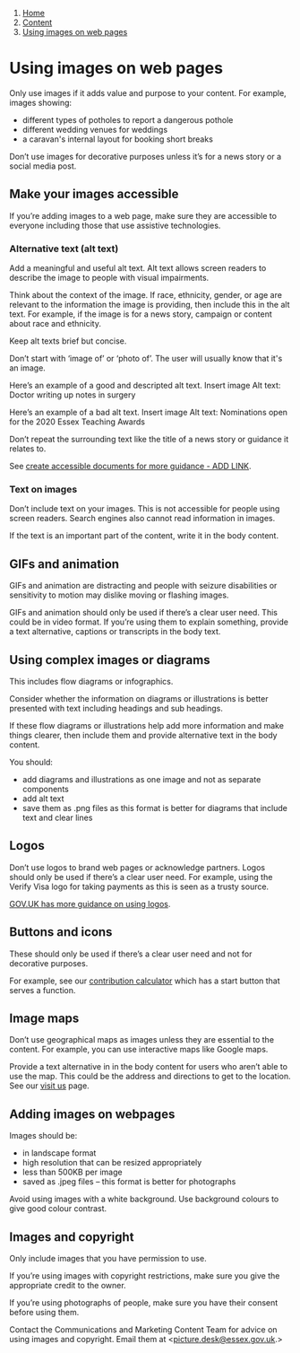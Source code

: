 1. [Home](/docs/core/contents)
2. [Content](/docs/core/content/overview)
3. [Using images on web pages](#)

# Using images on web pages

Only use images if it adds value and purpose to your content. For example, images showing:

* different types of potholes to report a dangerous pothole 
* different wedding venues for weddings 
* a caravan's internal layout for booking short breaks

Don’t use images for decorative purposes unless it’s for a news story or a social media post.

## Make your images accessible

If you’re adding images to a web page, make sure they are accessible to everyone including those that use assistive technologies. 

### Alternative text (alt text)

Add a meaningful and useful alt text. Alt text allows screen readers to describe the image to people with visual impairments.

Think about the context of the image. If race, ethnicity, gender, or age are relevant to the information the image is providing, then include this in the alt text. For example, if the image is for a news story, campaign or content about race and ethnicity.

Keep alt texts brief but concise.

Don’t start with ‘image of’ or ‘photo of’. The user will usually know that it's an image.

Here’s an example of a good and descripted alt text.
Insert image
Alt text: Doctor writing up notes in surgery

Here’s an example of a bad alt text. 
Insert image
Alt text: Nominations open for the 2020 Essex Teaching Awards

Don’t repeat the surrounding text like the title of a news story or guidance it relates to. 

See [create accessible documents for more guidance - ADD LINK](#).

### Text on images

Don’t include text on your images. This is not accessible for people using screen readers. Search engines also cannot read information in images.

If the text is an important part of the content, write it in the body content.

## GIFs and animation

GIFs and animation are distracting and people with seizure disabilities or sensitivity to motion may dislike moving or flashing images.

GIFs and animation should only be used if there’s a clear user need. This could be in video format. If you’re using them to explain something, provide a text alternative, captions or transcripts in the body text. 

## Using complex images or diagrams

This includes flow diagrams or infographics.

Consider whether the information on diagrams or illustrations is better presented with text including headings and sub headings.

If these flow diagrams or illustrations help add more information and make things clearer, then include them and provide alternative text in the body content.

You should:
- add diagrams and illustrations as one image and not as separate components
- add alt text
- save them as .png files as this format is better for diagrams that include text and clear lines

## Logos

Don’t use logos to brand web pages or acknowledge partners. Logos should only be used if there’s a clear user need. For example, using the Verify Visa logo for taking payments as this is seen as a trusty source.

[GOV.UK has more guidance on using logos](https://www.gov.uk/guidance/content-design/use-of-government-logos-on-gov-uk).

## Buttons and icons

These should only be used if there’s a clear user need and not for decorative purposes.

For example, see our [contribution calculator](https://www.essex.gov.uk/start/care-contribution-calculator) which has a start button that serves a function.

## Image maps

Don’t use geographical maps as images unless they are essential to the content. For example, you can use interactive maps like Google maps. 

Provide a text alternative in in the body content for users who aren’t able to use the map. This could be the address and directions to get to the location. See our [visit us](https://www.essex.gov.uk/visit-us)
page.

## Adding images on webpages

Images should be:

* in landscape format
* high resolution that can be resized appropriately
* less than 500KB per image
* saved as .jpeg files – this format is better for photographs

Avoid using images with a white background. Use background colours to give good colour contrast.

## Images and copyright

Only include images that you have permission to use.

If you’re using images with copyright restrictions, make sure you give the appropriate credit to the owner.

If you’re using photographs of people, make sure you have their consent before using them.

Contact the Communications and Marketing Content Team for advice on using images and copyright. Email them at <picture.desk@essex.gov.uk.> 






